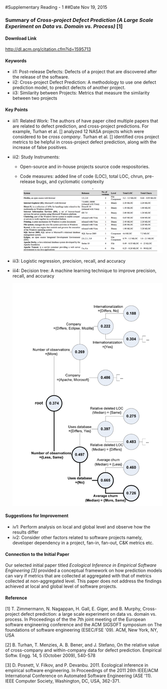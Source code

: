 #Supplementary Reading - 1 
##Date Nov 19, 2015 
### Summary of *Cross-project Defect Prediction (A Large Scale Experiment on Data vs. Domain vs. Process)* [1]

#### Download Link 
http://dl.acm.org/citation.cfm?id=1595713

#### Keywords	 
* ii1: Post-release Defects: Defects of a project that are discovered after the release of the software.   
* ii2: Cross-project Defect Prediction: A methodology to use one defect prediction model, to predict defects of another project.
* ii3: Similarity between Projects: Metrics that measure the similarity between two projects 


#### Key Points
* iii1: Related Work: The authors of have paper cited multiple papers that are related to defect prediction, and cross-project predictions. For example, Turhan et al. [] analyzed 12 NASA projects which were considered to be _cross company_. Turhan et al. [] identified cros project metrics to be helpful in cross-project defect prediction, along with the increase of false positives.     
* iii2: Study Instruments: 
  * Open-source and in-house projects source code respositories.  
  * Code measures: added line of code (LOC), total LOC, chrun, pre-release bugs, and cyclomatic complexity   
  
    ![output](images/supp_1_projects.png?raw=true=100x80)    
    
* iii3: Logistic regression, precision, recall, and accuracy   
* iii4: Decision tree: A machine learning technique to improve precision, recall, and accuracy

  ![output](images/supp_1_dec_tree.png?raw=true=100x80)  

#### Suggestions for Improvement 
* iv1: Perform analysis on local and global level and observe how the results differ    
* iv2: Consider other factors related to software projects namely, developer dependency in a project, fan-in, fan-out, C&K metrics etc.    

#### Connection to the Initial Paper
Our selected initial paper titled *Ecological Inference in Empirical Software Engineering [3]* provided a conceptual framework on how prediction models can vary if metrics that are collected at aggregated with that of metrics collected at non-aggregated level. This paper does not address the findings achieved at local and global level of software projects.

#### Reference
[1] T. Zimmermann, N. Nagappan, H. Gall, E. Giger, and B. Murphy,  Cross-project defect prediction: a large scale experiment on data vs. domain vs. process. In Proceedings of the the 7th joint meeting of the European software engineering conference and the ACM SIGSOFT symposium on The foundations of software engineering (ESEC/FSE '09). ACM, New York, NY, USA 

[2] B. Turhan, T. Menzies, A. B. Bener, and J. Stefano, On the relative value of cross-company and within-company data for defect prediction. Empirical Softw. Engg. 14, 5 (October 2009), 540-578

[3] D. Posnett, V. Filkov, and P. Devanbu. 2011. Ecological inference in empirical software engineering. In Proceedings of the 2011 26th IEEE/ACM International Conference on Automated Software Engineering (ASE '11). IEEE Computer Society, Washington, DC, USA, 362-371.